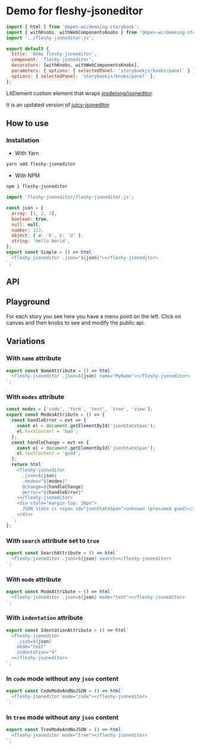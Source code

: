 <!-- markdownlint-disable MD033 -->

# Demo for fleshy-jsoneditor

```js script
import { html } from '@open-wc/demoing-storybook';
import { withKnobs, withWebComponentsKnobs } from '@open-wc/demoing-storybook';
import '../fleshy-jsoneditor.js';

export default {
  title: 'Demo fleshy-jsoneditor',
  component: 'fleshy-jsoneditor',
  decorators: [withKnobs, withWebComponentsKnobs],
  parameters: { options: { selectedPanel: 'storybookjs/knobs/panel' } },
  options: { selectedPanel: 'storybookjs/knobs/panel' },
};
```

LitElement custom element that wraps [josdejong/jsoneditor](http://github.com/josdejong/jsoneditor).

It is an updated version of [juicy-jsoneditor](https://github.com/Juicy/juicy-jsoneditor)

## How to use

### Installation

- With Yarn

```bash
yarn add fleshy-jsoneditor
```

- With NPM

```bash
npm i fleshy-jsoneditor
```

```js
import 'fleshy-jsoneditor/fleshy-jsoneditor.js';
```

```js preview-story
const json = {
  array: [1, 2, 3],
  boolean: true,
  null: null,
  number: 123,
  object: { a: 'b', c: 'd' },
  string: 'Hello World',
};
export const Simple = () => html`
  <fleshy-jsoneditor .json="${json}"></fleshy-jsoneditor>
`;
```

## API

<sb-props of="fleshy-jsoneditor"></sb-props>

## Playground

For each story you see here you have a menu point on the left.
Click on canvas and then knobs to see and modify the public api.

## Variations

### With `name` attribute

```js preview-story
export const NameAttribute = () => html`
  <fleshy-jsoneditor .json=${json} name="MyName"></fleshy-jsoneditor>
`;
```

### With `modes` attribute

```js preview-story
const modes = ['code', 'form', 'text', 'tree', 'view'];
export const ModesAttribute = () => {
  const handleError = evt => {
    const el = document.getElementById('jsonStateSpan');
    el.textContent = 'bad';
  };
  const handleChange = evt => {
    const el = document.getElementById('jsonStateSpan');
    el.textContent = 'good';
  };
  return html`
    <fleshy-jsoneditor
      .json=${json}
      .modes="${modes}"
      @change=${handleChange}
      @error="${handleError}"
    ></fleshy-jsoneditor>
    <div style="margin-top: 20px">
      JSON state is <span id="jsonStateSpan">unknown (presumed good)</span>
    </div>
  `;
};
```

### With `search` attribute set to `true`

```js preview-story
export const SearchAttribute = () => html`
  <fleshy-jsoneditor .json=${json} search></fleshy-jsoneditor>
`;
```

### With `mode` attribute

```js preview-story
export const ModeAttribute = () => html`
  <fleshy-jsoneditor .json=${json} mode="text"></fleshy-jsoneditor>
`;
```

### With `indentation` attribute

```js preview-story
export const IdentationAttribute = () => html`
  <fleshy-jsoneditor
    .json=${json}
    mode="text"
    indentation="4"
  ></fleshy-jsoneditor>
`;
```

### In `code` mode without any `json` content

```js preview-story
export const CodeModeAndNoJSON = () => html`
  <fleshy-jsoneditor mode="code"></fleshy-jsoneditor>
`;
```

### In `tree` mode without any `json` content

```js preview-story
export const TreeModeAndNoJSON = () => html`
  <fleshy-jsoneditor mode="tree"></fleshy-jsoneditor>
`;
```
